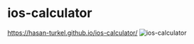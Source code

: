 # ios-calculator
https://hasan-turkel.github.io/ios-calculator/
![ios-calculator](./ios-calculator.png)

